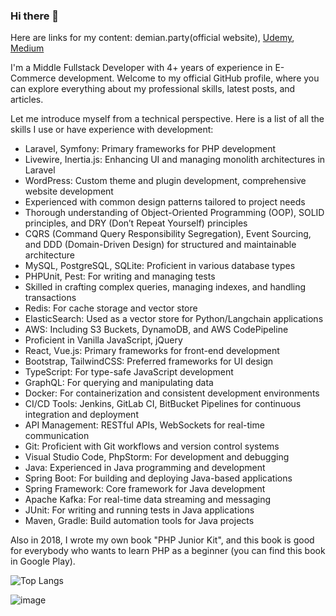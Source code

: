 ### Hi there 👋

Here are links for my content: demian.party(official website), [Udemy](https://www.udemy.com/user/demian-kostelny/), [Medium](https://medium.com/@demian.kostelny)

I'm a Middle Fullstack Developer with 4+ years of experience in E-Commerce development. Welcome to my official GitHub profile, where you can explore everything about my professional skills, latest posts, and articles.

Let me introduce myself from a technical perspective. Here is a list of all the skills I use or have experience with development:
- Laravel, Symfony: Primary frameworks for PHP development
- Livewire, Inertia.js: Enhancing UI and managing monolith architectures in Laravel
- WordPress: Custom theme and plugin development, comprehensive website development
- Experienced with common design patterns tailored to project needs
- Thorough understanding of Object-Oriented Programming (OOP), SOLID principles, and DRY (Don’t Repeat Yourself) principles
- CQRS (Command Query Responsibility Segregation), Event Sourcing, and DDD (Domain-Driven Design) for structured and maintainable architecture
- MySQL, PostgreSQL, SQLite: Proficient in various database types
- PHPUnit, Pest: For writing and managing tests
- Skilled in crafting complex queries, managing indexes, and handling transactions
- Redis: For cache storage and vector store
- ElasticSearch: Used as a vector store for Python/Langchain applications
- AWS: Including S3 Buckets, DynamoDB, and AWS CodePipeline
- Proficient in Vanilla JavaScript, jQuery
- React, Vue.js: Primary frameworks for front-end development
- Bootstrap, TailwindCSS: Preferred frameworks for UI design
- TypeScript: For type-safe JavaScript development
- GraphQL: For querying and manipulating data
- Docker: For containerization and consistent development environments
- CI/CD Tools: Jenkins, GitLab CI, BitBucket Pipelines for continuous integration and deployment
- API Management: RESTful APIs, WebSockets for real-time communication
- Git: Proficient with Git workflows and version control systems
- Visual Studio Code, PhpStorm: For development and debugging
- Java: Experienced in Java programming and development
- Spring Boot: For building and deploying Java-based applications
- Spring Framework: Core framework for Java development
- Apache Kafka: For real-time data streaming and messaging
- JUnit: For writing and running tests in Java applications
- Maven, Gradle: Build automation tools for Java projects

Also in 2018, I wrote my own book "PHP Junior Kit", and this book is good for everybody who wants to learn PHP as a beginner (you can find this book in Google Play).

![Top Langs](https://github-readme-stats.vercel.app/api/top-langs/?username=DemianKost&layout=compact)

![image](https://www.codewars.com/users/DemianKost/badges/large)

<!--
**DemianKost/DemianKost** is a ✨ _special_ ✨ repository because its `README.md` (this file) appears on your GitHub profile.

Here are some ideas to get you started:

- 🔭 I’m currently working on ...
- 🌱 I’m currently learning ...
- 👯 I’m looking to collaborate on ...
- 🤔 I’m looking for help with ...
- 💬 Ask me about ...
- 📫 How to reach me: ...
- 😄 Pronouns: ...
- ⚡ Fun fact: ...
-->
